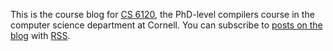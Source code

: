 This is the course blog for [CS 6120][cs6120], the PhD-level compilers course in the computer science department at Cornell.
You can subscribe to [posts on the blog][blog] with [RSS][].

[cs6120]: https://www.cs.cornell.edu/courses/cs6120/2025sp/
[blog]: https://www.cs.cornell.edu/courses/cs6120/2025sp/blog/
[rss]: https://www.cs.cornell.edu/courses/cs6120/2025sp/rss.xml
